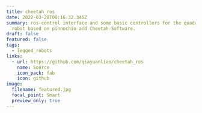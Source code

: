 ```yaml
---
title: cheetah_ros
date: 2022-03-28T08:16:32.345Z
summary: ros-control interface and some basic controllers for the quadruped
  robot based on pinnochio and Cheetah-Software.
draft: false
featured: false
tags:
  - legged_robots
links:
  - url: https://github.com/qiayuanliao/cheetah_ros
    name: Source
    icon_pack: fab
    icon: github
image:
  filename: featured.jpg
  focal_point: Smart
  preview_only: true
---
```

